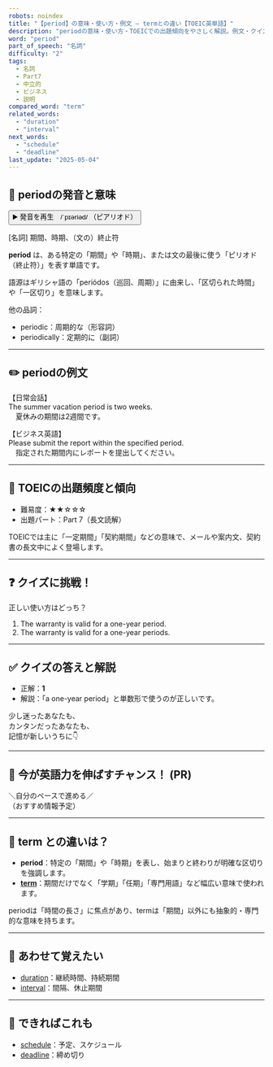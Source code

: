 ```yaml
---
robots: noindex
title: "【period】の意味・使い方・例文 ― termとの違い【TOEIC英単語】"
description: "periodの意味・使い方・TOEICでの出題傾向をやさしく解説。例文・クイズ付きでtermとの違いもわかりやすく学べます。"
word: "period"
part_of_speech: "名詞"
difficulty: "2"
tags:
  - 名詞
  - Part7
  - 中立的
  - ビジネス
  - 説明
compared_word: "term"
related_words:
  - "duration"
  - "interval"
next_words:
  - "schedule"
  - "deadline"
last_update: "2025-05-04"
---
```


## 🔰 periodの発音と意味

<button class="play-audio" onclick="playTTS('period')">
  <span class="play-audio-main">
    ▶️ 発音を再生　/ˈpɪəriəd/
  </span>
  <span class="play-audio-sub">
    （ピアリオド）
  </span>
</button>

[名詞] 期間、時期、（文の）終止符

**period** は、ある特定の「期間」や「時期」、または文の最後に使う「ピリオド（終止符）」を表す単語です。

語源はギリシャ語の「periódos（巡回、周期）」に由来し、「区切られた時間」や「一区切り」を意味します。

他の品詞：  
- periodic：周期的な（形容詞）
- periodically：定期的に（副詞）

---

## ✏️ periodの例文

【日常会話】  
The summer vacation period is two weeks.  
　夏休みの期間は2週間です。

【ビジネス英語】  
Please submit the report within the specified period.  
　指定された期間内にレポートを提出してください。

---

## 🎯 TOEICの出題頻度と傾向

- 難易度：★★☆☆☆
- 出題パート：Part 7（長文読解）

TOEICでは主に「一定期間」「契約期間」などの意味で、メールや案内文、契約書の長文中によく登場します。

---

## ❓ クイズに挑戦！

正しい使い方はどっち？

1. The warranty is valid for a one-year period.  
2. The warranty is valid for a one-year periods.

---

## ✅ クイズの答えと解説

- 正解：**1**
- 解説：「a one-year period」と単数形で使うのが正しいです。

少し迷ったあなたも、  
カンタンだったあなたも、  
記憶が新しいうちに👇️

---

## 🚀 今が英語力を伸ばすチャンス！ (PR)

<div class="info-center">
＼自分のペースで進める／<br>  
（おすすめ情報予定）
</div>

---

## 🤔  term との違いは？

- **period**：特定の「期間」や「時期」を表し、始まりと終わりが明確な区切りを強調します。
- **[term](/word/term/)**：期間だけでなく「学期」「任期」「専門用語」など幅広い意味で使われます。

periodは「時間の長さ」に焦点があり、termは「期間」以外にも抽象的・専門的な意味を持ちます。

---

## 🧩 あわせて覚えたい

- [duration](/word/duration/)：継続時間、持続期間
- [interval](/word/interval/)：間隔、休止期間

---

## 📖 できればこれも

- [schedule](/word/schedule/)：予定、スケジュール
- [deadline](/word/deadline/)：締め切り

<!-- cvid: aid45_bid43 -->
